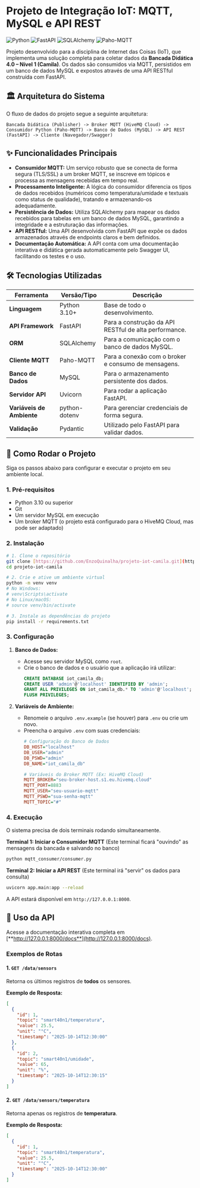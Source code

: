 # Projeto de Integração IoT: MQTT, MySQL e API REST

![Python](https://img.shields.io/badge/python-3.10+-blue.svg)
![FastAPI](https://img.shields.io/badge/FastAPI-0.103.2-009688.svg)
![SQLAlchemy](https://img.shields.io/badge/SQLAlchemy-2.0-blue.svg)
![Paho-MQTT](https://img.shields.io/badge/Paho--MQTT-1.6.1-red.svg)

Projeto desenvolvido para a disciplina de Internet das Coisas (IoT), que implementa uma solução completa para coletar dados da **Bancada Didática 4.0 – Nível 1 (Camila)**. Os dados são consumidos via MQTT, persistidos em um banco de dados MySQL e expostos através de uma API RESTful construída com FastAPI.

## 🏛️ Arquitetura do Sistema

O fluxo de dados do projeto segue a seguinte arquitetura:

`Bancada Didática (Publisher) -> Broker MQTT (HiveMQ Cloud) -> Consumidor Python (Paho-MQTT) -> Banco de Dados (MySQL) -> API REST (FastAPI) -> Cliente (Navegador/Swagger)`

## ✨ Funcionalidades Principais

* **Consumidor MQTT:** Um serviço robusto que se conecta de forma segura (TLS/SSL) a um broker MQTT, se inscreve em tópicos e processa as mensagens recebidas em tempo real.
* **Processamento Inteligente:** A lógica do consumidor diferencia os tipos de dados recebidos (numéricos como temperatura/umidade e textuais como status de qualidade), tratando e armazenando-os adequadamente.
* **Persistência de Dados:** Utiliza SQLAlchemy para mapear os dados recebidos para tabelas em um banco de dados MySQL, garantindo a integridade e a estruturação das informações.
* **API RESTful:** Uma API desenvolvida com FastAPI que expõe os dados armazenados através de endpoints claros e bem definidos.
* **Documentação Automática:** A API conta com uma documentação interativa e didática gerada automaticamente pelo Swagger UI, facilitando os testes e o uso.

## 🛠️ Tecnologias Utilizadas

| Ferramenta         | Versão/Tipo     | Descrição                                         |
| ------------------ | --------------- | ------------------------------------------------- |
| **Linguagem** | Python 3.10+    | Base de todo o desenvolvimento.                   |
| **API Framework** | FastAPI         | Para a construção da API RESTful de alta performance. |
| **ORM** | SQLAlchemy      | Para a comunicação com o banco de dados MySQL.      |
| **Cliente MQTT** | Paho-MQTT       | Para a conexão com o broker e consumo de mensagens. |
| **Banco de Dados** | MySQL           | Para o armazenamento persistente dos dados.         |
| **Servidor API** | Uvicorn         | Para rodar a aplicação FastAPI.                   |
| **Variáveis de Ambiente** | python-dotenv | Para gerenciar credenciais de forma segura.        |
| **Validação** | Pydantic        | Utilizado pelo FastAPI para validar dados.        |

## 🚀 Como Rodar o Projeto

Siga os passos abaixo para configurar e executar o projeto em seu ambiente local.

### 1. Pré-requisitos

* Python 3.10 ou superior
* Git
* Um servidor MySQL em execução
* Um broker MQTT (o projeto está configurado para o HiveMQ Cloud, mas pode ser adaptado)

### 2. Instalação

```bash
# 1. Clone o repositório
git clone [https://github.com/EnzoQuinalha/projeto-iot-camila.git](https://github.com/EnzoQuinalha/projeto-iot-camila.git)
cd projeto-iot-camila

# 2. Crie e ative um ambiente virtual
python -m venv venv
# No Windows:
# venv\Scripts\activate
# No Linux/macOS:
# source venv/bin/activate

# 3. Instale as dependências do projeto
pip install -r requirements.txt
```

### 3. Configuração

1.  **Banco de Dados:**
    * Acesse seu servidor MySQL como `root`.
    * Crie o banco de dados e o usuário que a aplicação irá utilizar:
        ```sql
        CREATE DATABASE iot_camila_db;
        CREATE USER 'admin'@'localhost' IDENTIFIED BY 'admin';
        GRANT ALL PRIVILEGES ON iot_camila_db.* TO 'admin'@'localhost';
        FLUSH PRIVILEGES;
        ```

2.  **Variáveis de Ambiente:**
    * Renomeie o arquivo `.env.example` (se houver) para `.env` ou crie um novo.
    * Preencha o arquivo `.env` com suas credenciais:
        ```ini
        # Configuração do Banco de Dados
        DB_HOST="localhost"
        DB_USER="admin"
        DB_PSWD="admin"
        DB_NAME="iot_camila_db"

        # Variáveis do Broker MQTT (Ex: HiveMQ Cloud)
        MQTT_BROKER="seu-broker-host.s1.eu.hivemq.cloud"
        MQTT_PORT=8883
        MQTT_USER="seu-usuario-mqtt"
        MQTT_PSWD="sua-senha-mqtt"
        MQTT_TOPIC="#"
        ```

### 4. Execução

O sistema precisa de dois terminais rodando simultaneamente.

**Terminal 1: Iniciar o Consumidor MQTT**
(Este terminal ficará "ouvindo" as mensagens da bancada e salvando no banco)
```bash
python mqtt_consumer/consumer.py
```

**Terminal 2: Iniciar a API REST**
(Este terminal irá "servir" os dados para consulta)
```bash
uvicorn app.main:app --reload
```
A API estará disponível em `http://127.0.0.1:8000`.

## 📖 Uso da API

Acesse a documentação interativa completa em [**http://127.0.0.1:8000/docs**](http://127.0.0.1:8000/docs).

### Exemplos de Rotas

#### 1. `GET /data/sensors`
Retorna os últimos registros de **todos** os sensores.

**Exemplo de Resposta:**
```json
[
  {
    "id": 1,
    "topic": "smart40n1/temperatura",
    "value": 25.5,
    "unit": "°C",
    "timestamp": "2025-10-14T12:30:00"
  },
  {
    "id": 2,
    "topic": "smart40n1/umidade",
    "value": 65,
    "unit": "%",
    "timestamp": "2025-10-14T12:30:15"
  }
]
```

#### 2. `GET /data/sensors/temperatura`
Retorna apenas os registros de **temperatura**.

**Exemplo de Resposta:**
```json
[
  {
    "id": 1,
    "topic": "smart40n1/temperatura",
    "value": 25.5,
    "unit": "°C",
    "timestamp": "2025-10-14T12:30:00"
  }
]
```

